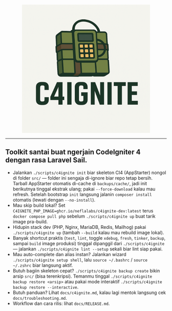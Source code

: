 <p align="center">
<img src="docs/img/c4ignite.png" alt="C4ignite" width="400" height="400">
</p>

---

## Toolkit santai buat ngerjain CodeIgniter 4 dengan rasa Laravel Sail.

- Jalankan `./scripts/c4ignite init` biar skeleton CI4 (AppStarter) nongol di folder `src/` — folder ini sengaja di-ignore biar repo tetap bersih. Tarball AppStarter otomatis di-cache di `backups/cache/`, jadi init berikutnya tinggal ekstrak ulang; pakai `--force-download` kalau mau refresh. Setelah bootstrap `init` langsung jalanin `composer install` otomatis (lewati dengan `--no-install`).
- Mau skip build lokal? Set `C4IGNITE_PHP_IMAGE=ghcr.io/neflalabs/c4ignite-dev:latest` terus `docker compose pull php` sebelum `./scripts/c4ignite up` buat tarik image pra-build.
- Hidupin stack dev (PHP, Nginx, MariaDB, Redis, Mailhog) pakai `./scripts/c4ignite up` (tambah `--build` kalau mau rebuild image lokal).
- Banyak shortcut praktis (`test`, `lint`, toggle `xdebug`, `fresh`, `tinker`, `backup`, sampai `build` image produksi) tinggal dipanggil dari `./scripts/c4ignite` — jalankan `./scripts/c4ignite lint --setup` sekali biar lint siap pakai.
- Mau auto-complete dan alias instan? Jalankan wizard `./scripts/c4ignite setup shell`, lalu `source ~/.bashrc` / `source ~/.zshrc` biar langsung aktif.
- Butuh bagiin skeleton cepat? `./scripts/c4ignite backup create` bikin arsip `src/` (bisa terenkripsi). Temanmu tinggal `./scripts/c4ignite backup restore <arsip>` atau pakai mode interaktif `./scripts/c4ignite backup restore --interactive`.
- Butuh panduan? Lihat `docs/c4ignite.md`, kalau lagi mentok langsung cek `docs/troubleshooting.md`.
- Workflow dan cara rilis: lihat `docs/RELEASE.md`.
